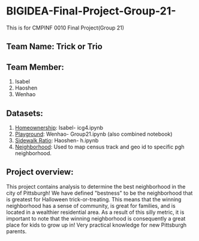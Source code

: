 # BIGIDEA-Final-Project-Group-21-
This is for CMPINF 0010 Final Project(Group 21)

## Team Name: Trick or Trio

## Team Member: 
1. Isabel
2. Haoshen
3. Wenhao

## Datasets:
1. [Homeownership](https://data.wprdc.org/dataset/allegheny-county-homewonership-and-rentals/resource/85ec763a-457e-4025-8263-112baeba0fdb): Isabel- icg4.ipynb   
2. [Playground](https://data.wprdc.org/dataset/playgrounds): Wenhao- Group21.ipynb (also combined notebook)  
3. [Sidewalk Ratio](https://data.wprdc.org/dataset/sidewalk-to-street-walkability-ratio/resource/b90ccee1-c0aa-43b9-93e2-8a25e690c393?view_id=63c08b46-28a0-4e13-84d8-27b74d96c5ed): Haoshen- h.ipynb    
4. [Neighborhood](https://data.wprdc.org/dataset/neighborhoods2): Used to map census track and geo id to specific pgh neighborhood.  
  
## Project overview:  
This project contains analysis to determine the best neighborhood in the city of Pittsburgh! We have defined "bestness" to be the neighborhood that is greatest for Halloween trick-or-treating. This means that the winning neighborhood has a sense of community, is great for families, and is located in a wealthier residential area. As a result of this silly metric, it is important to note that the winning neighborhood is consequently a great place for kids to grow up in! Very practical knowledge for new Pittsburgh parents.

